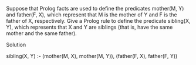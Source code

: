 Suppose that Prolog facts are used to define the predicates mother(M, Y) and father(F, X), which represent that M is the mother of Y and F is the father of X, respectively. Give a Prolog rule to define the predicate sibling(X, Y), which represents that X and Y are siblings (that is, have the same mother and the same father).

Solution

sibling(X, Y) :- (mother(M, X), mother(M, Y)), (father(F, X), father(F, Y))